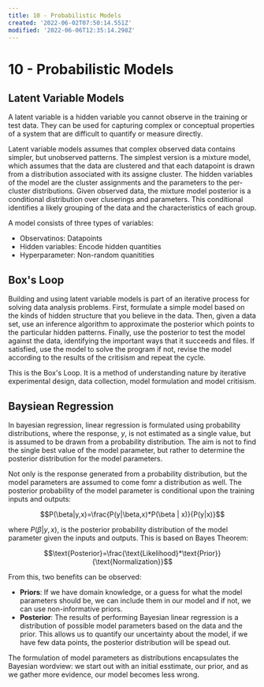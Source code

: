 ```yaml
---
title: 10 - Probabilistic Models
created: '2022-06-02T07:50:14.551Z'
modified: '2022-06-06T12:35:14.298Z'
---
```


# 10 - Probabilistic Models

## Latent Variable Models

A latent variable is a hidden variable you cannot observe in the training or test data. They can be used for capturing complex or conceptual properties of a system that are difficult to quantify or measure directly.

Latent variable models assumes that complex observed data contains simpler, but unobserved patterns. The simplest version is a mixture model, which assumes that the data are clustered and that each datapoint is drawn from a distribution associated with its assigne cluster. The hidden variables of the model are the cluster assignments and the parameters to the per-cluster distributions. Given observed data, the mixture model posterior is a conditional distribution over cluserings and parameters. This conditional identifies a likely grouping of the data and the characteristics of each group.

A model consists of three types of variables:
- Observatinos: Datapoints
- Hidden variables: Encode hidden quantities
- Hyperparameter: Non-random quanitities

## Box's Loop

Building and using latent variable models is part of an iterative process for solving data analysis problems. First, formulate a simple model based on the kinds of hidden structure that you believe in the data. Then, given a data set, use an inference algorithm to approximate the posterior which points to the particular hidden patterns. Finally, use the posterior to test the model against the data, identifying the important ways that it succeeds and files. If satisfied, use the model to solve the program if not, revise the model according to the results of the critisism and repeat the cycle.

This is the Box's Loop. It is a method of understanding nature by iterative experimental design, data collection, model formulation and model critisism.

## Baysiean Regression

In bayesian regression, linear regression is formulated using probability distributions, where the response, $y$, is not estimated as a single value, but is assumed to be drawn from a probability distribution. The aim is not to find the single best value of the model parameter, but rather to determine the posterior distribution for the model parameters.

Not only is the response generated from a probability distribution, but the model parameters are assumed to come fomr a distribution as well. The posterior probability of the model parameter is conditional upon the training inputs and outputs:

$$P(\beta|y,x)=\frac{P(y|\beta,x)*P(\beta | x)}{P(y|x)}$$

where $P(\beta|y,x)$, is the posterior probability distribution of the model parameter given the inputs and outputs. This is based on Bayes Theorem:

$$\text{Posterior}=\frac{\text{Likelihood}*\text{Prior}}{\text{Normalization}}$$

From this, two benefits can be observed:

- **Priors**: If we have domain knowledge, or a guess for what the model parameters should be, we can include them in our model and if not, we can use non-informative priors.
- **Posterior**: The results of performing Bayesian linear regression is a distribution of possible model parameters based on the data and the prior. This allows us to quantify our uncertainty about the model, if we have few data points, the posterior distribution will be spead out.

The formulation of model parameters as distributions encapsulates the Bayesian wordview: we start out with an initial esstimate, our prior, and as we gather more evidence, our model becomes less wrong.


